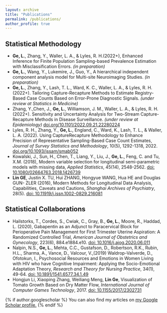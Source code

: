 ```yaml
---
layout: archive
title: "Publications"
permalink: /publications/
author_profile: true
---
```


<!---
{% include base_path %}

{% for post in site.publications reversed %}
  {% include archive-single.html %}
{% endfor %}
-->

Statistical Methodology
------
* **Ge, L.**, Zhang, Y., Waller, L. A., & Lyles, R. H.(2022+), Enhanced Inference for Finite Population Sampling-based Prevalence Estimation with Misclassification Errors. _(in preparation)_
* **Ge, L.**, Wang, Y., Lukemire, J., Guo, Y., A hierarchical independent component analysis model for Multi-site Neuroimaging Studies. _(in preparation)_
* **Ge, L.**, Zhang, Y., Lash, T. L., Ward, K. C., Waller, L. A., & Lyles, R. H.(2022+). Tailoring Capture-Recapture Methods to Estimate Registry-Based Case Counts Based on Error-Prone Diagnostic Signals. _(under review at Statistics in Medicine)_
* Zhang, Y.,Chen, J., **Ge, L.**, Williamson, J. M., Waller, L. A., & Lyles, R. H. (2022+). Sensitivity and Uncertainty Analysis for Two-Stream Capture-Recapture Methods in Disease Surveillance. _(under review at Epidemiology)_ [doi.org/10.1101/2022.09.21.22280224](https://doi.org/10.1101/2022.09.21.22280224)
* Lyles, R. H., Zhang, Y., **Ge, L.**, England, C., Ward, K., Lash, T. L., & Waller, L. A. (2022). Using CaptureRecapture Methodology to Enhance Precision of Representative Sampling-Based Case Count Estimates, _Journal of Survey Statistics and Methodology_, 10(5), 1292-1318, 2022. [doi.org/10.1093/jssam/smab052](https://doi.org/10.1093/jssam/smab052)
* Kowalski, J., Sun, H., Chen, T., Liang, Y., Liu, J., **Ge, L.**, Feng, C. and Tu, X.M. (2018), Modern variable selection for longitudinal semi-parametric models with missing data, _Applied Statistics_, 45(14), 2548-2562. [doi: 10.1080/02664763.2018.1426739](https://doi.org/10.1080/02664763.2018.1426739)
* **Lin GE**, Justin X. TU, Hui ZHANG, Hongyue WANG, Hua HE and Douglas GUN-
ZLER (2016), Modern Methods for Longitudinal Data Analysis, Capabilities, Caveats and Cautions, _Shanghai Archives of Psychiatry_, 28(5). [doi: 10.11919/j.issn.1002-0829.216081](https://www.ncbi.nlm.nih.gov/pmc/articles/PMC5434286/)

Statistical Collaborations
------
* Hailstorks, T., Cordes, S., Cwiak, C., Gray, B., **Ge, L.**, Moore, R., Haddad, L. (2020), Gabapentin as an Adjunct to Paracervical Block for Perioperative Pain Management for First Trimester Uterine Aspiration: A Randomized Controlled Trial, _American Journal of Obstetrics and Gynecology_, 223(6), 884.e1884.e10. [doi: 10.1016/j.ajog.2020.06.011](https://doi.org/10.1016/j.ajog.2020.06.011)
* Nalpin, N.S., **Ge, L.**, Mehta, C.C., Gustafson, D., Robertson, R.K., Rubin, H.L., Sharma, A., Vance, D., Valcour, V.,(2019) Waldrop-Valverde, D., Ofotokun, I., Psychosocial Resources and Emotions in Women Living with HIV who have Cognitive Impairment: Applying the Socio-Emotional Adaptation Theory, _Research and Theory for Nursing Practice_, 34(1), 49-64. [doi: 10.1891/1541.6577.34.1.49](https://connect.springerpub.com/content/sgrrtnp/34/1/49.abstract)
* Hongjun Li, Xiaoping Zhang, Weiliang Meng, **Lin Ge**, Visualization of Tomato
Growth Based on Dry Matter Flow, _International Journal of Computer Games Technology_, 2017. [doi: 10.1155/2017/2302731](https://doi.org/10.1155/2017/2302731)



{% if author.googlescholar %}
  You can also find my articles on <u><a href="{{author.googlescholar}}">my Google Scholar profile</a>.</u>
{% endif %}
